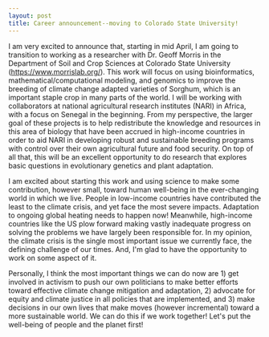 ```yaml
---
layout: post
title: Career announcement--moving to Colorado State University!
---
```



I am very excited to announce that, starting in mid April, I am going to transition to working as a researcher with Dr. Geoff Morris in the Department of Soil and Crop Sciences at Colorado State University (https://www.morrislab.org/). This work will focus on using bioinformatics, mathematical/computational modeling, and genomics to improve the breeding of climate change adapted varieties of Sorghum, which is an important staple crop in many parts of the world. I will be working with collaborators at national agricultural research institutes (NARI) in Africa, with a focus on Senegal in the beginning. From my perspective, the larger goal of these projects is to help redistribute the knowledge and resources in this area of biology that have been accrued in high-income countries in order to aid NARI in developing robust and sustainable breeding programs with control over their own agricultural future and food security. On top of all that, this will be an excellent opportunity to do research that explores basic questions in evolutionary genetics and plant adaptation. 

I am excited about starting this work and using science to make some contribution, however small, toward human well-being in the ever-changing world in which we live. People in low-income countries have contributed the least to the climate crisis, and yet face the most severe impacts. Adaptation to ongoing global heating needs to happen now! Meanwhile, high-income countries like the US plow forward making vastly inadequate progress on solving the problems we have largely been responsible for. In my opinion, the climate crisis is the single most important issue we currently face, the defining challenge of our times. And, I'm glad to have the opportunity to work on some aspect of it. 

Personally, I think the most important things we can do now are 1) get involved in activism to push our own politicians to make better efforts toward effective climate change mitigation and adaptation, 2) advocate for equity and climate justice in all policies that are implemented, and 3) make decisions in our own lives that make moves (however incremental) toward a more sustainable world. We can do this if we work together! Let's put the well-being of people and the planet first!
